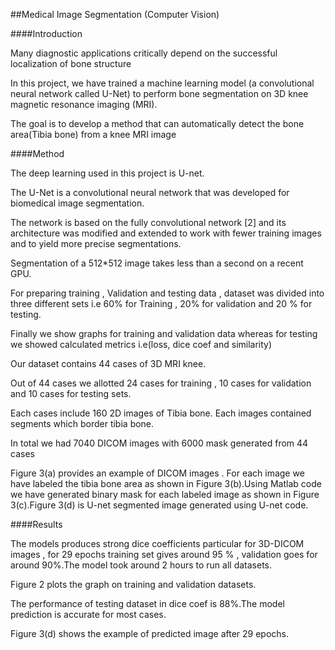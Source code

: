 ##Medical Image Segmentation (Computer Vision)


####Introduction 

Many diagnostic applications critically depend on the successful localization of bone structure

In this project, we have trained a machine learning model (a convolutional neural network called U-Net) to perform bone segmentation on 3D knee magnetic resonance imaging (MRI). 

The goal is to develop a method that can automatically detect the bone area(Tibia bone) from a knee MRI image

####Method

The deep learning used in this project is U-net.

The U-Net is a convolutional neural network that was developed for biomedical image segmentation.

The network is based on the fully convolutional network [2] and its architecture was modified and extended to work with fewer training images and to yield more precise segmentations. 

Segmentation of a 512*512 image takes less than a second on a recent GPU.

For preparing training , Validation and testing data , dataset was divided into three different sets i.e 60% for Training , 20% for validation and 20 % for testing.

Finally we show graphs for training and validation data whereas for testing we showed calculated metrics i.e(loss, dice coef and similarity)

Our dataset contains 44 cases of 3D MRI knee.

Out of 44 cases we allotted 24 cases for training , 10 cases for validation and 10 cases for testing sets.

Each cases include 160 2D images  of Tibia bone. Each images contained segments which border tibia bone. 

In total we had 7040 DICOM images with 6000 mask generated from 44 cases 
     
Figure 3(a) provides an example of DICOM images . For each image we have labeled the tibia bone area as shown in Figure 3(b).Using Matlab code we have generated binary mask for each labeled image as shown in Figure 3(c).Figure 3(d) is U-net segmented image generated using U-net code.

####Results  

The models produces strong dice coefficients particular for 3D-DICOM images , for 29 epochs training set gives around 95 % , validation goes for around 90%.The model took around 2 hours to run all datasets.

Figure 2 plots the graph on training and validation datasets.

The performance of testing dataset in dice coef is 88%.The model prediction is accurate for most cases.

Figure 3(d) shows the example of predicted image after 29 epochs.
